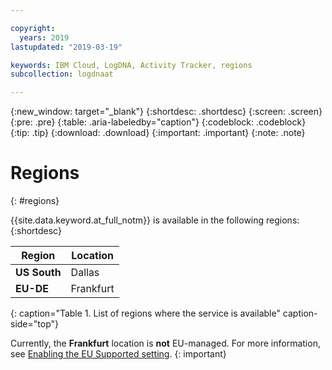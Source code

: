 ```yaml
---

copyright:
  years: 2019
lastupdated: "2019-03-19"

keywords: IBM Cloud, LogDNA, Activity Tracker, regions
subcollection: logdnaat

---
```


{:new_window: target="_blank"}
{:shortdesc: .shortdesc}
{:screen: .screen}
{:pre: .pre}
{:table: .aria-labeledby="caption"}
{:codeblock: .codeblock}
{:tip: .tip}
{:download: .download}
{:important: .important}
{:note: .note}

# Regions
{: #regions}

{{site.data.keyword.at_full_notm}} is available in the following regions:
{:shortdesc}



| Region                | Location  |
|-----------------------|-----------|
| **US South**          | Dallas    |
| **EU-DE**             | Frankfurt | 
{: caption="Table 1. List of regions where the service is available" caption-side="top"} 

Currently, the **Frankfurt** location is **not** EU-managed. For more information, see [Enabling the EU Supported setting](/docs/account?topic=account-eu-hipaa-supported#bill_eusupported).
{: important}




